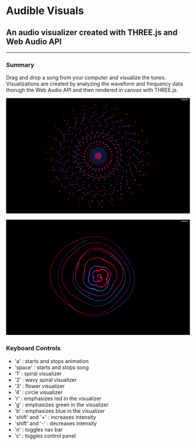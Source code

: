 # Audible Visuals
## An audio visualizer created with THREE.js and Web Audio API
---
### Summary
Drag and drop a song from your computer and visualize the tunes. Visualizations are created by analyzing the waveform and frequency data thorugh the Web Audio API and then rendered in canvas with THREE.js.

![Spiral](/images/spiral.png)

![WavySpiral](/images/wavyspiral.png)

### Keyboard Controls
* 'a' : starts and stops animation
* 'space' : starts and stops song
* '1' : spiral visualizer 
* '2' : wavy spiral visualizer 
* '3' : flower visualizer 
* '4' : circle visualizer 
* 'r' : emphasizes red in the visualizer
* 'g' : emphasizes green in the visualizer
* 'b' : emphasizes blue in the visualizer
* 'shift' and '+' : increases intensity 
* 'shift' and '-' : decreases intensity
* 'n' : toggles nav bar
* 'c' : toggles control panel
